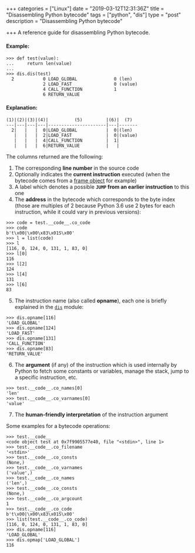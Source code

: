 +++
categories = ["Linux"]
date = "2019-03-12T12:31:36Z"
title = "Disassembling Python bytecode"
tags = ["python", "dis"]
type = "post"
description = "Disassembling Python bytecode"

+++
A reference guide for disassembling Python bytecode.

#### Example:

```
>>> def test(value):
...     return len(value)
... 
>>> dis.dis(test)
  2           0 LOAD_GLOBAL              0 (len)
              2 LOAD_FAST                0 (value)
              4 CALL_FUNCTION            1
              6 RETURN_VALUE
```

#### Explanation:

```
(1)|(2)|(3)|(4)|          (5)         |(6)|  (7)
---|---|---|---|----------------------|---|-------
  2|   |   |  0|LOAD_GLOBAL           |  0|(len)
   |   |   |  2|LOAD_FAST             |  0|(value)
   |   |   |  4|CALL_FUNCTION         |  1|
   |   |   |  6|RETURN_VALUE          |   |
```

The columns returned are the following:

1. The corresponding **line number** in the source code
2. Optionally indicates the **current instruction** executed (when the bytecode comes from a [frame object](https://docs.python.org/3/library/inspect.html#the-interpreter-stack  "frame object") for example)
3. A label which denotes a possible **`JUMP` from an earlier instruction** to this one
4. The **address** in the bytecode which corresponds to the byte index (those are multiples of 2 because Python 3.6 use 2 bytes for each instruction, while it could vary in previous versions):
```
>>> code = test.__code__.co_code
>>> code
b't\x00|\x00\x83\x01S\x00'
>>> l = list(code)
>>> l
[116, 0, 124, 0, 131, 1, 83, 0]
>>> l[0]
116
>>> l[2]
124
>>> l[4]
131
>>> l[6]
83
```

5. The instruction name (also called **opname**), each one is briefly explained in the [`dis`](https://docs.python.org/3/library/dis.html#python-bytecode-instructions "dis module") module:
```
>>> dis.opname[116]
'LOAD_GLOBAL'
>>> dis.opname[124]
'LOAD_FAST'
>>> dis.opname[131]
'CALL_FUNCTION'
>>> dis.opname[83]
'RETURN_VALUE'
```

6. The **argument** (if any) of the instruction which is used internally by Python to fetch some constants or variables, manage the stack, jump to a specific instruction, etc.
```
>>> test.__code__.co_names[0]
'len'
>>> test.__code__.co_varnames[0]
'value'
```

7. The **human-friendly interpretation** of the instruction argument

Some examples for a bytecode operations:

```
>>> test.__code__
<code object test at 0x7f9905577e40, file "<stdin>", line 1>
>>> test.__code__.co_filename
'<stdin>'
>>> test.__code__.co_consts
(None,)
>>> test.__code__.co_varnames
('value',)
>>> test.__code__.co_names
('len',)
>>> test.__code__.co_consts
(None,)
>>> test.__code__.co_argcount
1
>>> test.__code__.co_code
b't\x00|\x00\x83\x01S\x00'
>>> list(test.__code__.co_code)
[116, 0, 124, 0, 131, 1, 83, 0]
>>> dis.opname[116]
'LOAD_GLOBAL'
>>> dis.opmap['LOAD_GLOBAL']
116
```

